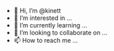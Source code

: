 - 👋 Hi, I’m @kinett
- 👀 I’m interested in ...
- 🌱 I’m currently learning ...
- 💞️ I’m looking to collaborate on ...
- 📫 How to reach me ...

<!---
kinett/kinett is a ✨ special ✨ repository because its `README.md` (this file) appears on your GitHub profile.
You can click the Preview link to take a look at your changes.
--->
